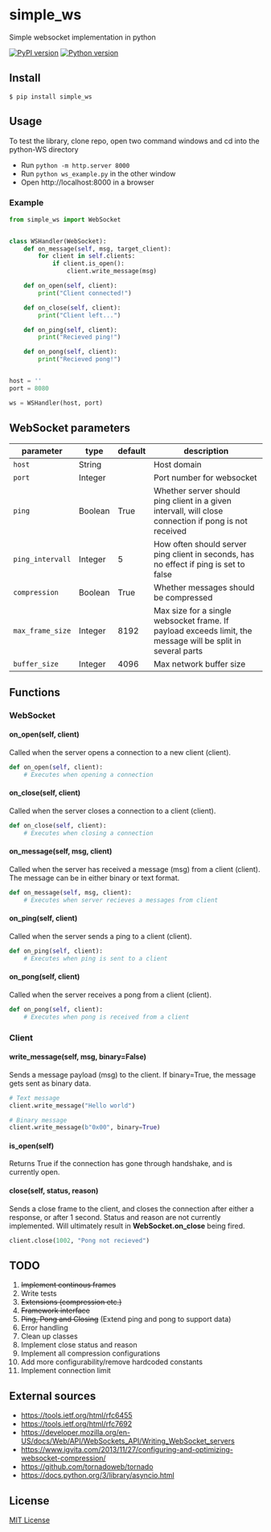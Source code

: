 # simple_ws
Simple websocket implementation in python

[![PyPI version](https://badge.fury.io/py/simple_ws.svg)](https://badge.fury.io/py/simple_ws)
[![Python version](https://img.shields.io/badge/python-3.6.1-blue.svg)](https://www.python.org/downloads/release/python-361/)

## Install 
```
$ pip install simple_ws
```

## Usage
To test the library, clone repo, open two command windows and cd into the python-WS directory

- Run `python -m http.server 8000`
- Run `python ws_example.py` in the other window
- Open http://localhost:8000 in a browser

### Example

```python
from simple_ws import WebSocket


class WSHandler(WebSocket):
    def on_message(self, msg, target_client):
        for client in self.clients:
            if client.is_open():
                client.write_message(msg)

    def on_open(self, client):
        print("Client connected!")

    def on_close(self, client):
        print("Client left...")

    def on_ping(self, client):
        print("Recieved ping!")

    def on_pong(self, client):
        print("Recieved pong!")


host = ''
port = 8080

ws = WSHandler(host, port)
```

## WebSocket parameters
|parameter|type|default|description|
|---------|---------|---------|---------|
|```host```|String||Host domain|
|```port```|Integer||Port number for websocket|
|```ping```|Boolean|True|Whether server should ping client in a given intervall, will close connection if pong is not received|
|```ping_intervall```|Integer|5|How often should server ping client in seconds, has no effect if ping is set to false|
|```compression```|Boolean|True|Whether messages should be compressed|
|```max_frame_size```|Integer|8192|Max size for a single websocket frame. If payload exceeds limit, the message will be split in several parts|
|```buffer_size```|Integer|4096|Max network buffer size|

## Functions
### WebSocket
#### on_open(self, client)
Called when the server opens a connection to a new client (client).
```python
def on_open(self, client):
    # Executes when opening a connection
```

#### on_close(self, client)
Called when the server closes a connection to a client (client).
```python
def on_close(self, client):
    # Executes when closing a connection
```

#### on_message(self, msg, client)
Called when the server has received a message (msg) from a client (client). The message can be in either binary or text format.
```python
def on_message(self, msg, client):
    # Executes when server recieves a messages from client
```

#### on_ping(self, client)
Called when the server sends a ping to a client (client).
```python
def on_ping(self, client):
    # Executes when ping is sent to a client
```

#### on_pong(self, client)
Called when the server receives a pong from a client (client).
```python
def on_pong(self, client):
    # Executes when pong is received from a client
```

### Client
#### write_message(self, msg, binary=False)
Sends a message payload (msg) to the client. If binary=True, the message gets sent as binary data.

```python
# Text message
client.write_message("Hello world")

# Binary message
client.write_message(b"0x00", binary=True)
```

#### is_open(self)
Returns True if the connection has gone through handshake, and is currently open.

#### close(self, status, reason)
Sends a close frame to the client, and closes the connection after either a response, or after 1 second. Status and reason are not currently implemented. Will ultimately result in __WebSocket.on_close__ being fired.

```python
client.close(1002, "Pong not recieved")
```


## TODO
1. ~~Implement continous frames~~
2. Write tests
3. ~~Extensions (compression etc.)~~
4. ~~Framework interface~~
5. ~~Ping, Pong and Closing~~ (Extend ping and pong to support data)
6. Error handling
7. Clean up classes
8. Implement close status and reason
9. Implement all compression configurations
10. Add more configurability/remove hardcoded constants
11. Implement connection limit

## External sources
* https://tools.ietf.org/html/rfc6455
* https://tools.ietf.org/html/rfc7692
* https://developer.mozilla.org/en-US/docs/Web/API/WebSockets_API/Writing_WebSocket_servers
* https://www.igvita.com/2013/11/27/configuring-and-optimizing-websocket-compression/
* https://github.com/tornadoweb/tornado
* https://docs.python.org/3/library/asyncio.html

## License
[MIT License](LICENSE)
